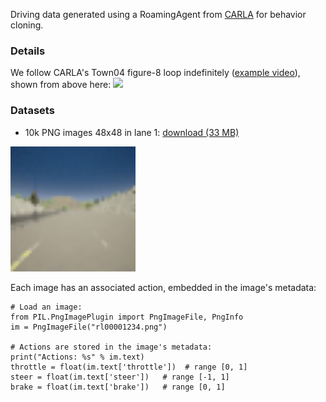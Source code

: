 Driving data generated using a RoamingAgent from [CARLA](http://carla.org/) for behavior cloning.

### Details

We follow CARLA's Town04 figure-8 loop indefinitely ([example video](https://drive.google.com/a/berkeley.edu/file/d/15IsPqlN7dKKemcE8VbE_Afebe-xVcDRi/view?usp=sharing)),
shown from above here:
<img src="carla-town04.png">

### Datasets
 - 10k PNG images 48x48 in lane 1: [download (33 MB)](https://drive.google.com/a/berkeley.edu/file/d/1YZ5JxpK-RGM0XlK1F8NJppL7tTurgf_g/view?usp=sharing)

<img src="carla-town04-lane1-48x48.png" width="200">

Each image has an associated action, embedded in the image's metadata:
```
# Load an image:
from PIL.PngImagePlugin import PngImageFile, PngInfo
im = PngImageFile("rl00001234.png")

# Actions are stored in the image's metadata:
print("Actions: %s" % im.text)
throttle = float(im.text['throttle'])  # range [0, 1]
steer = float(im.text['steer'])   # range [-1, 1]
brake = float(im.text['brake'])   # range [0, 1]
```
